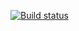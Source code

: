 [![Build status](https://ci.appveyor.com/api/projects/status/1prqaj9o5y405diw?svg=true)](https://ci.appveyor.com/project/Aleksey-Bur/testmode)
